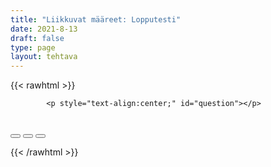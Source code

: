 ```yaml
---
title: "Liikkuvat määreet: Lopputesti"
date: 2021-8-13
draft: false
type: page
layout: tehtava
---
```


<!-- raw html -->
{{< rawhtml >}}
<link rel="stylesheet" type="text/css" href="/css/monivalinta1.css"/>
<body>
<div id="quiz">

            <p style="text-align:center;" id="question"></p>
 <br>
            <div class="buttons">
            <button id="btn0"><span id="choice0"></span></button> 
            <button id="btn1"><span id="choice1"></span></button>
            <button id="btn2"><span id="choice2"></span></button>
</div>

</body>

<script>

function Quiz(questions) {
  this.score = 0;
  this.questions = questions;
  this.questionIndex = 0;
}

Quiz.prototype.getQuestionIndex = function() {
  return this.questions[this.questionIndex];
}

Quiz.prototype.guess = function(answer) {
  if (this.getQuestionIndex().isCorrectAnswer(answer)) {
    this.score++;
  } else {
  displayFinalMessage();}

  this.questionIndex++;
}

Quiz.prototype.isEnded = function() {
  return this.questionIndex === this.questions.length;
}

function startOver() {
  location.reload(true);
}

function Question(text, choices, answer) {
  this.text = text;
  this.choices = choices;
  this.answer = answer;
}

Question.prototype.isCorrectAnswer = function(choice) {
  return this.answer === choice;
}

function populate() {
  if (quiz.isEnded()) {
    showScores();
  } else {
    // show question
    var element = document.getElementById("question");
    element.innerHTML = quiz.getQuestionIndex().text;

    // show options
    var choices = quiz.getQuestionIndex().choices;
    for (var i = 0; i < choices.length; i++) {
      var element = document.getElementById("choice" + i);
      element.innerHTML = choices[i];
      guess("btn" + i, choices[i]);
    }

    showProgress();
  }
}

function guess(id, guess) {
  var button = document.getElementById(id);
  button.onclick = function() {
    quiz.guess(guess);
    populate();
  }
}

function showProgress() {
  var currentQuestionNumber = quiz.questionIndex + 1;
  var element = document.getElementById("progress");
  element.innerHTML = "Question " + currentQuestionNumber + " of " + quiz.questions.length;
}

function showScores() {
  var gameOverHTML = "<h1>Aivan mahtavaa!!</h1>";
  gameOverHTML += "<br>Sait kaikki " + quiz.score + " kohtaa oikein!"
  var element = document.getElementById("quiz");
  element.innerHTML = gameOverHTML;
}

function displayFinalMessage() {
  $("#buttons").empty();
  $("#quiz").empty();
  $("#quiz").append('<div id="finalMessage">Oh dear!<br><br>Nyt meni väärin niin että heilahti.<br>Mutta ei se haittaa, kokeile uudestaan!</div>');
  $("#quiz").append('<button id="resetbutton">Takaisin alkuun</button>')
  document.getElementById("resetbutton").onclick = (startOver);
 }

// kysymykset tähän
var questions = [
  new Question("En ole koskaan syönyt tonnikalaa", ["I never have eaten tuna", "I have never eaten tuna", "I have eaten never tuna",], "I have never eaten tuna"),
  new Question("En koskaan syö aamiaista", ["Never I eat breakfast", "I never eat breakfast", "I eat never breakfast"], "I never eat breakfast"),
  new Question("Olen aina myöhässä", ["Always I am late", "I always am late", "I am always late"], "I am always late"),
  new Question("Oletko aina myöhässä?", ["Always are you late?", "Are always you late?", "Are you always late?"], "Are you always late?"),
  new Question("Oletko koskaan nähnyt kuuta?", ["Have ever you seen the moon?", "Have you ever seen the moon?", "Ever seen the moon have you?"], "Have you ever seen the moon?"),
  new Question("En aina pidä tenniksestä", ["I always don't like tennis", "I don't always like tennis", "I don't like always tennis"], "I don't always like tennis"),
  new Question("Menen aina sinne", ["I go there always", "I go always there", "I always go there"], "I always go there"),
  new Question("Siellä on aina mukavaa", ["It always is fun there", "It is always fun there", "There is always fun"], "It is always fun there"),
  new Question("Syön harvoin kasviksia", ["I seldom eat vegetables", "I eat seldom vegetables", "I eat vegetables seldom"], "I seldom eat vegetables"),
  new Question("Käyn usein kalassa", ["I frequently go fishing", "I go frequently fishing", "Frequently go I fishing"], "I frequently go fishing"),
  new Question("Teetkö normaalisti kotitehtäväsi?", ["Do normally you do your homework?","Do you normally do your homework?", "Do you do normally your homework?"], "Do you normally do your homework?"),
  new Question("Tehtävä on melkein lopussa!", ["The exercise almost is finished!", "The exercise is almost finished!", "The exercise almost finished is!"], "The exercise is almost finished!"),
  new Question("Tämä on todennäköisesti viimeinen kysymys", ["This probably is the final question", "This is probably the final question", "This is the final question probably"], "This is probably the final question"),
  new Question("Minä vain vitsailin, tehtävä ei lopu koskaan", ["I just was kidding, the exercise never ends", "I was just kidding, the exercise never ends", "I was just kidding, the exercise ends never"], "I was just kidding, the exercise never ends"),
];

$('.reset').click(startOver);

var quiz = new Quiz(questions);

populate();
</script>

{{< /rawhtml >}}